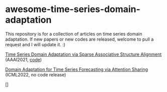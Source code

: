 # awesome-time-series-domain-adaptation
This repository is for a collection of articles on time series domain adaptation. If new papers or new codes are released, welcome to pull a request and I will update it. :)

[Time Series Domain Adaptation via Sparse Associative Structure Alignment](https://arxiv.org/abs/2012.11797) (AAAI2021, [code](https://github.com/DMIRLAB-Group/SASA))

[Domain Adaptation for Time Series Forecasting via Attention Sharing](https://arxiv.org/abs/2102.06828) (ICML2022, no code release)

[]
